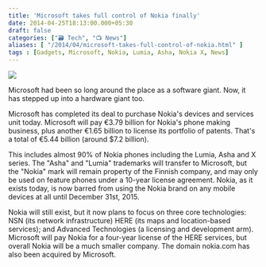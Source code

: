 ```yaml
---
title: 'Microsoft takes full control of Nokia finally'
date: 2014-04-25T18:13:00.000+05:30
draft: false
categories: ["🗃️ Tech", "📺 News"]
aliases: [ "/2014/04/microsoft-takes-full-control-of-nokia.html" ]
tags : [Gadgets, Microsoft, Nokia, Lumia, Asha, Nokia X, News]
---
```


[![](https://1.bp.blogspot.com/-A2Y6oQTJzf8/U1pW2iE5UDI/AAAAAAAACSs/hgJjCuIqZEY/s1600/PicsArt_1398429463445.jpg)](https://1.bp.blogspot.com/-A2Y6oQTJzf8/U1pW2iE5UDI/AAAAAAAACSs/hgJjCuIqZEY/s1600/PicsArt_1398429463445.jpg)

  

Microsoft had been so long around the place as a software giant. Now, it has stepped up into a hardware giant too.

  
Microsoft has completed its deal to purchase Nokia's devices and services unit today. Microsoft will pay €3.79 billion for Nokia's phone making business, plus another €1.65 billion to license its portfolio of patents. That's a total of €5.44 billion (around $7.2 billion).  
  
This includes almost 90% of Nokia phones including the Lumia, Asha and X series. The "Asha" and "Lumia" trademarks will transfer to Microsoft, but the "Nokia" mark will remain property of the Finnish company, and may only be used on feature phones under a 10-year license agreement. Nokia, as it exists today, is now barred from using the Nokia brand on any mobile devices at all until December 31st, 2015.  
  
Nokia will still exist, but it now plans to focus on three core technologies: NSN (its network infrastructure) HERE (its maps and location-based services); and Advanced Technologies (a licensing and development arm). Microsoft will pay Nokia for a four-year license of the HERE services, but overall Nokia will be a much smaller company. The domain nokia.com has also been acquired by Microsoft.